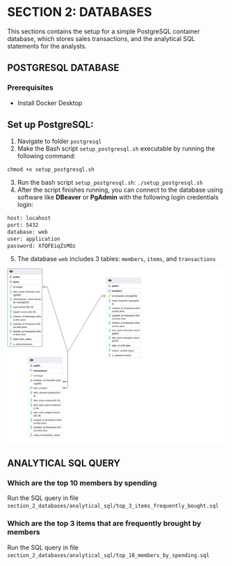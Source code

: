 # SECTION 2: DATABASES
This sections contains the setup for a simple PostgreSQL container database, which stores sales transactions, and the analytical SQL statements for the analysts. 

## POSTGRESQL DATABASE

### Prerequisites 
- Install Docker Desktop 

## **Set up PostgreSQL:**
1. Navigate to folder `postgresql`
2. Make the Bash script `setup_postgresql.sh` executable by running the following command:

```
chmod +x setup_postgresql.sh
```

3. Run the bash script `setup_postgresql.sh`:
``
./setup_postgresql.sh
``
4. After the script finishes running, you can connect to the database using software like **DBeaver** or **PgAdmin** with the following login credentials login:
```
host: locahost
port: 5432
database: web
user: application
password: XfQFEiqZsMOz
```
5. The database `web` includes 3 tables: `members`, `items`, and `transactions`

![ER Digram](postgresql/er_diagram.png?raw=true "Title")


## ANALYTICAL SQL QUERY 

### Which are the top 10 members by spending

Run the SQL query in file ``section_2_databases/analytical_sql/top_3_items_frequently_bought.sql``

### Which are the top 3 items that are frequently brought by members

Run the SQL query in file ``section_2_databases/analytical_sql/top_10_members_by_spending.sql``